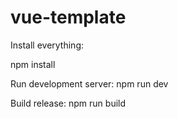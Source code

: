 # vue-template

Install everything:

   npm install


Run development server:
   npm run dev


Build release:
   npm run build